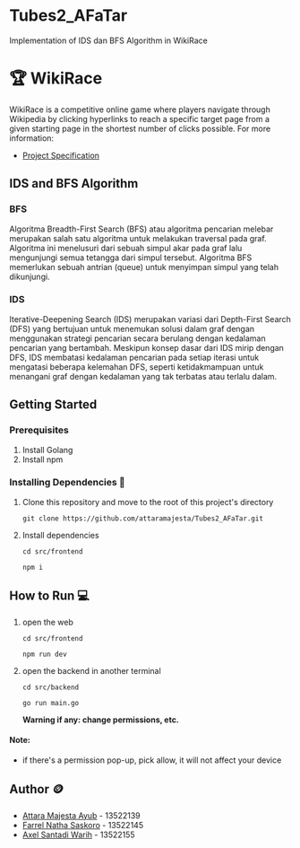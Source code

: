 # Tubes2_AFaTar
Implementation of IDS dan BFS Algorithm in WikiRace

<!-- 
minimal berisi:
i. Penjelasan singkat algoritma IDS dan BFS yang diimplementasikan
ii. Requirement program dan instalasi tertentu bila ada
iii. Command atau langkah-langkah dalam meng-compile atau build program
iv. Author (identitas pembuat) 
-->

# 🏆 WikiRace

WikiRace is a competitive online game where players navigate through Wikipedia by clicking hyperlinks to reach a specific target page from a given starting page in the shortest number of clicks possible. For more information:

- [Project Specification](https://docs.google.com/document/d/1h6WY_NxfCBPrKkS84Crm2qAhrRA8DatL/edit)

## IDS and BFS Algorithm
### BFS
Algoritma Breadth-First Search (BFS) atau algoritma pencarian melebar merupakan salah satu algoritma untuk melakukan traversal pada graf. Algoritma ini menelusuri dari sebuah simpul akar pada graf lalu mengunjungi semua tetangga dari simpul tersebut. Algoritma BFS memerlukan sebuah antrian (queue) untuk menyimpan simpul yang telah dikunjungi.
### IDS
Iterative-Deepening Search (IDS) merupakan variasi dari Depth-First Search (DFS) yang bertujuan untuk menemukan solusi dalam graf dengan menggunakan strategi pencarian secara berulang dengan kedalaman pencarian yang bertambah. Meskipun konsep dasar dari IDS mirip dengan DFS, IDS membatasi kedalaman pencarian pada setiap iterasi untuk mengatasi beberapa kelemahan DFS, seperti ketidakmampuan untuk menangani graf dengan kedalaman yang tak terbatas atau terlalu dalam.

## Getting Started

### Prerequisites
1. Install Golang
2. Install npm

### Installing Dependencies 🔨

1. Clone this repository and move to the root of this project's directory

   ```
   git clone https://github.com/attaramajesta/Tubes2_AFaTar.git
   ```

2. Install dependencies

   ```
   cd src/frontend
   ```
   ```
   npm i
   ```

## How to Run 💻

1. open the web

   ```
   cd src/frontend
   ```
   ```
   npm run dev
   ```

2. open the backend in another terminal

   ```
   cd src/backend
   ```
   ```
   go run main.go
   ```

   <b>Warning if any: change permissions, etc.</b>

#### Note:

- if there's a permission pop-up, pick allow, it will not affect your device 

## Author 🪙

- [Attara Majesta Ayub](https://github.com/attaramajesta) - 13522139
- [Farrel Natha Saskoro](https://github.com/fnathas) - 13522145
- [Axel Santadi Warih](https://github.com/AxelSantadi) - 13522155
